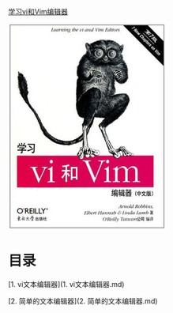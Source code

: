 [学习vi和Vim编辑器](https://book.douban.com/subject/6126937/)

![](img/cover.jpg)

# 目录

[1. vi文本编辑器](1. vi文本编辑器.md)

[2. 简单的文本编辑器](2. 简单的文本编辑器.md)
